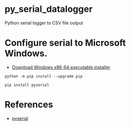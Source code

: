 # py_serial_datalogger
Python serial logger to CSV file output


# Configure serial to Microsoft Windows.


 - [Download Windows x86-64 executable installer](https://www.python.org/downloads/windows/)
 
 

```
python -m pip install --upgrade pip
```


```
pip install pyserial
```


# References
- [pyserial](https://pip.pypa.io/en/stable/installing/)
